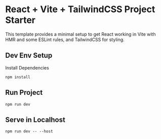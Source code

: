 # React + Vite + TailwindCSS Project Starter

This template provides a minimal setup to get React working in Vite with HMR and some ESLint rules, and TailwindCSS for styling.

## Dev Env Setup

Install Dependencies

`npm install`

## Run Project

`npm run dev`

## Serve in Localhost

`npm run dev -- --host`
